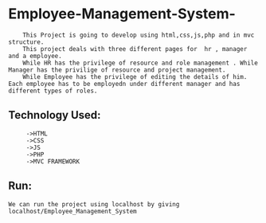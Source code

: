 # Employee-Management-System-
        This Project is going to develop using html,css,js,php and in mvc structure. 
        This project deals with three different pages for  hr , manager and a employee. 
        While HR has the privilege of resource and role management . While Manager has the privilige of resource and project management.
        While Employee has the privilege of editing the details of him. Each employee has to be employedn under different manager and has different types of roles.

## Technology Used:
         ->HTML
         ->CSS
         ->JS
         ->PHP
         ->MVC FRAMEWORK
       
## Run:
    We can run the project using localhost by giving localhost/Employee_Management_System
        
